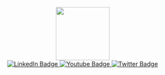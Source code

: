 
<div id = "header" align = "center">
  <img src="https://art.pixilart.com/ca050e04650ceaf.png"
    width = "125"
    height = "125"
    </div>
    <div id = "badges">
      <a href = "https://www.linkedin.com/in/michael-sheehey">
        <img src = "https://img.shields.io/badge/LinkedIn-blue?style=for-the-badge&logo=linkedin&logoColor=white" alt ="LinkedIn Badge"/>
      </a>
      <a href = "https://www.youtube.com/channel/UCceaDwi1Hnl6BSyFvHfNBLQ">
        <img src = "https://img.shields.io/badge/YouTube-red?style=for-the-badge&logo=youtube&logoColor=white" alt = "Youtube Badge"/>
      </a>
      <a href = "your-twitter">
        <img src = "https://img.shields.io/badge/Twitter-grey?style=for-the-badge&logo=twitter&logoColor=white" alt = "Twitter Badge"/>
      </a>
  </div>
<!--
**Sheehey/Sheehey** is a ✨ _special_ ✨ repository because its `README.md` (this file) appears on your GitHub profile.
Image credit to marudoodles @marudoodles at Pixilart.com..https://www.pixilart.com/art/rubber-ducky-sunglasses-79763b58964b15e

Here are some ideas to get you started:

- 🔭 I’m currently working on ...
- 🌱 I’m currently learning ...
- 👯 I’m looking to collaborate on ...
- 🤔 I’m looking for help with ...
- 💬 Ask me about ...
- 📫 How to reach me: ...
- 😄 Pronouns: ...
- ⚡ Fun fact: ...
-->
